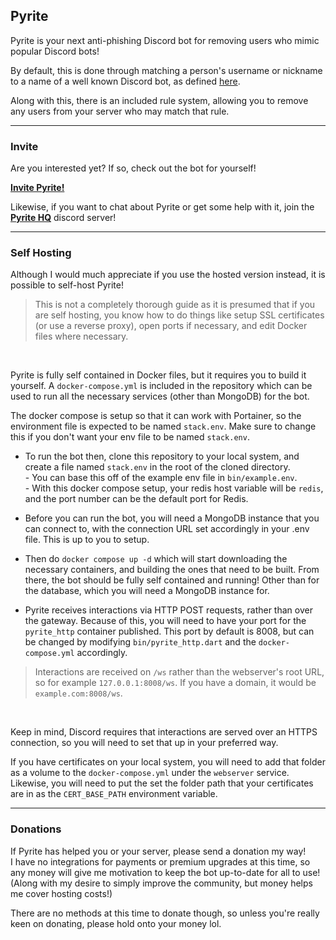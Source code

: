## Pyrite
Pyrite is your next anti-phishing Discord bot for removing users who mimic popular Discord bots!

By default, this is done through matching a person's username or nickname to a name of a well known Discord bot, as defined [here](https://github.com/Pyrite-X/Bot-List).

Along with this, there is an included rule system, allowing you to remove any users from your server who may match that rule.

---
###  Invite
Are you interested yet? If so, check out the bot for yourself!

**[Invite Pyrite!](https://discord.com/api/oauth2/authorize?client_id=1022370218489692222&permissions=1374926720198&scope=bot%20applications.commands)**

Likewise, if you want to chat about Pyrite or get some help with it,
join the **[Pyrite HQ](https://discord.gg/xzeWEDu4mj)** discord server!

---
### Self Hosting
Although I would much appreciate if you use the hosted version instead, it is possible to self-host Pyrite!
> This is not a completely thorough guide as it is presumed that if you are self hosting, you know how to do things like setup SSL certificates (or use a reverse proxy), open ports if necessary, and edit Docker files where necessary. 

<br>

Pyrite is fully self contained in Docker files, but it requires you to build it yourself. A `docker-compose.yml` is included in the repository which can be used to run all the necessary services (other than MongoDB) for the bot.

The docker compose is setup so that it can work with Portainer, so the environment file is expected to be named `stack.env`. Make sure to change this if you don't want your env file to be named `stack.env`. 

+ To run the bot then, clone this repository to your local system, and create a file named `stack.env` in the root of the cloned directory. <br> - You can base this off of the example env file in `bin/example.env`. <br> - With this docker compose setup, your redis host variable will be `redis`, and the port number can be the default port for Redis.

+ Before you can run the bot, you will need a MongoDB instance that you can connect to, with the connection URL set accordingly in your .env file. This is up to you to setup.

+ Then do `docker compose up -d` which will start downloading the necessary containers, and building the ones that need to be built. From there, the bot should be fully self contained and running! Other than for the database, which you will need a MongoDB instance for.

+ Pyrite receives interactions via HTTP POST requests, rather than over the gateway. Because of this, you will need to have your port for the `pyrite_http` container published. This port by default is 8008, but can be changed by modifying `bin/pyrite_http.dart` and the `docker-compose.yml` accordingly. 
> Interactions are received on `/ws` rather than the webserver's root URL, so for example `127.0.0.1:8008/ws`. If you have a domain, it would be `example.com:8008/ws`.

<br>

Keep in mind, Discord requires that interactions are served over an HTTPS connection, so you will need to set that up in your preferred way. 

If you have certificates on your local system, you will need to add that folder as a volume to the `docker-compose.yml` under the `webserver` service.<br> Likewise, you will need to put the set the folder path that your certificates are in as the `CERT_BASE_PATH` environment variable.

---
### Donations
If Pyrite has helped you or your server, please send a donation my way! <br> I have no integrations for payments or premium upgrades at this time, so any money will give me motivation to keep the bot up-to-date for all to use! (Along with my desire to simply improve the community, but money helps me cover hosting costs!)

There are no methods at this time to donate though, so unless you're really keen on donating, please hold onto your money lol.
